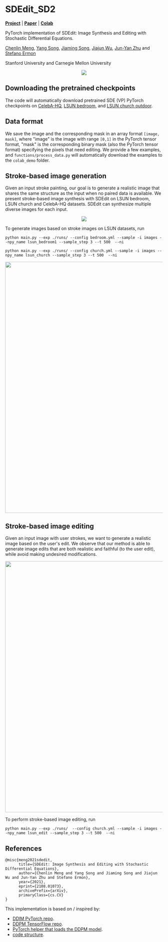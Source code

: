 # SDEdit_SD2

[**Project**](https://chenlin9.github.io/SDEdit/) | [**Paper**](https://arxiv.org/abs/2108.01073) | [**Colab**](https://colab.research.google.com/drive/1KkLS53PndXKQpPlS1iK-k1nRQYmlb4aO?usp=sharing)

PyTorch implementation of SDEdit: Image Synthesis and Editing with Stochastic Differential Equations.

[Chenlin Meng](https://cs.stanford.edu/~chenlin/), [Yang Song](https://yang-song.github.io/), [Jiaming Song](http://tsong.me/),
[Jiajun Wu](https://jiajunwu.com/), [Jun-Yan Zhu](https://www.cs.cmu.edu/~junyanz/) and [Stefano Ermon](https://cs.stanford.edu/~ermon/)

Stanford University and Carnegie Mellon University


<p align="center">
<img src="https://github.com/chenlin9/image_editing_ddpm/blob/main/images/teaser.jpg" />
</p>





## Downloading the pretrained checkpoints
The code will automatically download pretrained SDE (VP) PyTorch checkpoints on
[CelebA-HQ](https://image-editing-test-12345.s3-us-west-2.amazonaws.com/checkpoints/celeba_hq.ckpt),
[LSUN bedroom](https://image-editing-test-12345.s3-us-west-2.amazonaws.com/checkpoints/bedroom.ckpt),
and [LSUN church outdoor](https://image-editing-test-12345.s3-us-west-2.amazonaws.com/checkpoints/church_outdoor.ckpt).

## Data format
We save the image and the corresponding mask in an array format ``[image, mask]``, where
"image" is the image with range ``[0,1]`` in the PyTorch tensor format, "mask" is the corresponding binary mask (also the PyTorch tensor format) specifying the pixels that need editing.
We provide a few examples, and ``functions/process_data.py``  will automatically download the examples to the ``colab_demo`` folder.


## Stroke-based image generation
Given an input stroke painting, our goal is to generate a realistic image that shares the same structure as the input when no paired data is available.
We present stroke-based image synthesis with SDEdit on LSUN bedroom, LSUN church and CelebA-HQ datasets.
SDEdit can synthesize multiple diverse images for each input.
<p align="center">
<img src="https://github.com/chenlin9/image_editing_ddpm/blob/main/images/sde_stroke_generation.jpg" />

To generate images based on stroke images on LSUN datasets, run

```
python main.py --exp ./runs/ --config bedroom.yml --sample -i images --npy_name lsun_bedroom1 --sample_step 3 --t 500  --ni
```
```
python main.py --exp ./runs/ --config church.yml --sample -i images --npy_name lsun_church --sample_step 3 --t 500  --ni
```
</p>

<p align="center">
<img src="https://github.com/chenlin9/image_editing_ddpm/blob/main/images/stroke_based_generation.jpg" width="800">
</p>

## Stroke-based image editing
Given an input image with user strokes, we want to generate a realistic image based on the user's edit.
We observe that our method is able to generate image edits that are both realistic and faithful (to the user edit),
while avoid making undesired modifications.
<p align="center">
<img src="https://github.com/chenlin9/image_editing_ddpm/blob/main/images/stroke_edit.jpg" width="800">
</p>
To perform stroke-based image editing, run

```
python main.py --exp ./runs/  --config church.yml --sample -i images --npy_name lsun_edit --sample_step 3 --t 500  --ni
```

## References
```
@misc{meng2021sdedit,
      title={SDEdit: Image Synthesis and Editing with Stochastic Differential Equations}, 
      author={Chenlin Meng and Yang Song and Jiaming Song and Jiajun Wu and Jun-Yan Zhu and Stefano Ermon},
      year={2021},
      eprint={2108.01073},
      archivePrefix={arXiv},
      primaryClass={cs.CV}
}
```

This implementation is based on / inspired by:

- [DDIM PyTorch repo](https://github.com/ermongroup/ddim).
- [DDPM TensorFlow repo](https://github.com/hojonathanho/diffusion).
- [PyTorch helper that loads the DDPM model](https://github.com/pesser/pytorch_diffusion).
- [code structure](https://github.com/ermongroup/ncsnv2).

